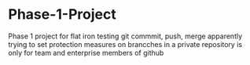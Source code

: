 # Phase-1-Project
Phase 1 project for flat iron
testing git commmit, push, merge
apparently trying to set protection measures on brancches in a private repository is only for team and enterprise members of github
